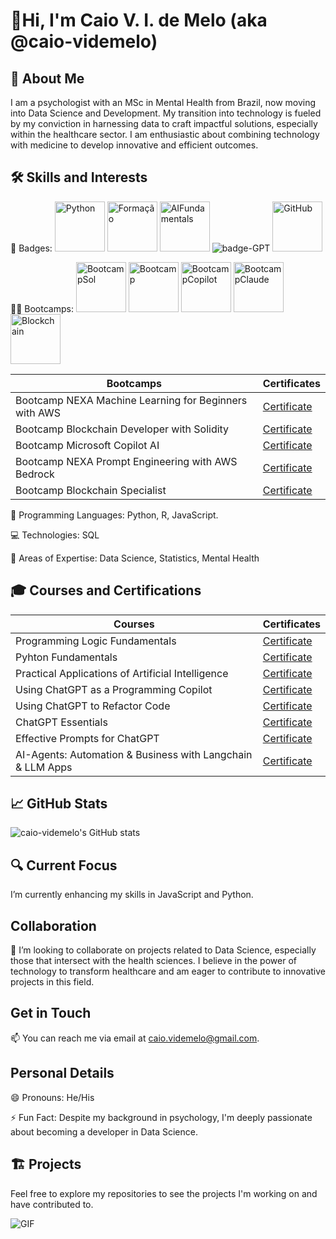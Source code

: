 # 👋Hi, I'm Caio V. I. de Melo (aka @caio-videmelo)

## 👨 About Me

I am a psychologist with an MSc in Mental Health from Brazil, now moving into Data Science and Development. My transition into technology is fueled by my conviction in harnessing data to craft impactful solutions, especially within the healthcare sector. I am enthusiastic about combining technology with medicine to develop innovative and efficient outcomes.

## 🛠️ Skills and Interests

🏅 Badges: <img src="https://github.com/user-attachments/assets/cc6fcf32-43ec-45f0-930d-b3aa7a0b99af" alt="Python" width="80"/> <img src="https://github.com/user-attachments/assets/00633ebd-6553-47e4-ad04-9f770296887f" alt="Formação" width="80"/> <img src="https://github.com/user-attachments/assets/dcebc840-080e-4f14-975d-fca19b6c0276" alt="AIFundamentals" width="80"/> ![badge-GPT](https://github.com/user-attachments/assets/bd4b4a71-6a20-48e5-9649-f715eae614f3) <img src="https://github.com/user-attachments/assets/15b45cca-dee4-4ce7-b5cf-e88bdbf39960" alt="GitHub" width="80"/> 

🏋️‍♂️ Bootcamps: <img src="https://github.com/user-attachments/assets/09dcc8ae-d818-44f1-b432-db4ef9169294" alt="BootcampSol" width="80"/>
<img src= "https://github.com/user-attachments/assets/9c2ee0db-d449-4abe-aae7-c46dd337ffe8" alt="Bootcamp" width="80"/> <img src="https://github.com/user-attachments/assets/e547acdb-085a-4eca-a48c-3e474dbf93e5" alt= "BootcampCopilot" width="80"/> <img src="https://github.com/user-attachments/assets/0f9840d4-e11e-4327-a2b7-da8bcfaf6c3b" alt="BootcampClaude" width="80"/> <img src="https://github.com/user-attachments/assets/a1209e47-272a-40ec-9a1d-b16348d16027" alt="Blockchain" width="80"/>


| Bootcamps                                               | Certificates                                                                                    |
|---------------------------------------------------------|-------------------------------------------------------------------------------------------------|
| Bootcamp NEXA Machine Learning for Beginners with AWS   | [Certificate](https://hermes.dio.me/certificates/M3T61YXK.pdf)                                 |
| Bootcamp Blockchain Developer with Solidity             | [Certificate](https://hermes.dio.me/certificates/cover/YF2EL86C.jpg)                           |
| Bootcamp Microsoft Copilot AI                           | [Certificate](https://github.com/user-attachments/assets/f07daf02-e426-4518-a8e7-327cfb4c8453) |
| Bootcamp NEXA Prompt Engineering with AWS Bedrock       | [Certificate](https://hermes.dio.me/certificates/cover/SANXEJ8P.jpg)                           |
| Bootcamp Blockchain Specialist                          | [Certificate](https://github.com/user-attachments/files/17063049/Certificado_Blockchain.pdf)   |


📜 Programming Languages: Python, R, JavaScript.

💻 Technologies: SQL

📜 Areas of Expertise: Data Science, Statistics, Mental Health

## 🎓 Courses and Certifications

| Courses                                               | Certificates                                                                                       |
|-------------------------------------------------------|----------------------------------------------------------------------------------------------------|
| Programming Logic Fundamentals                        | [Certificate](https://hermes.dio.me/certificates/cover/IKZWS7UF.jpg)                               |
| Pyhton Fundamentals                                   | [Certificate](https://hermes.dio.me/certificates/cover/WOVOZIPX.jpg)                               |
| Practical Applications of Artificial Intelligence     | [Certificate](https://hermes.dio.me/certificates/cover/PSAOKYWW.jpg)                               |
| Using ChatGPT as a Programming Copilot                | [Certificate](https://hermes.dio.me/certificates/cover/VTDQ3DSN.jpg)                               |
| Using ChatGPT to Refactor Code                        | [Certificate](https://hermes.dio.me/certificates/cover/Q6UFDRJT.jpg)                               |
| ChatGPT Essentials                                    | [Certificate](https://hermes.dio.me/certificates/cover/X7MNPJHM.jpg)                               |
| Effective Prompts for ChatGPT                         | [Certificate](https://hermes.dio.me/certificates/cover/JR70LQWJ.jpg)                               |
| AI-Agents: Automation & Business with Langchain & LLM Apps | [Certificate](https://github.com/user-attachments/assets/e3d04cc9-2733-4039-b6f8-28cafc2a7ac9)|

## 📈 GitHub Stats

![caio-videmelo's GitHub stats](https://github-readme-stats.vercel.app/api?username=caio-videmelo&show_icons=true&theme=transparent)

## 🔍 Current Focus

I’m currently enhancing my skills in JavaScript and Python.

## Collaboration

💞️ I’m looking to collaborate on projects related to Data Science, especially those that intersect with the health sciences. I believe in the power of technology to transform healthcare and am eager to contribute to innovative projects in this field.

## Get in Touch

📫 You can reach me via email at caio.videmelo@gmail.com.

## Personal Details

😄 Pronouns: He/His

⚡ Fun Fact: Despite my background in psychology, I'm deeply passionate about becoming a developer in Data Science.

## 🏗️ Projects

Feel free to explore my repositories to see the projects I'm working on and have contributed to.

![GIF](https://github.com/user-attachments/assets/7f02b211-30ba-4b76-8255-3f2233303229)
